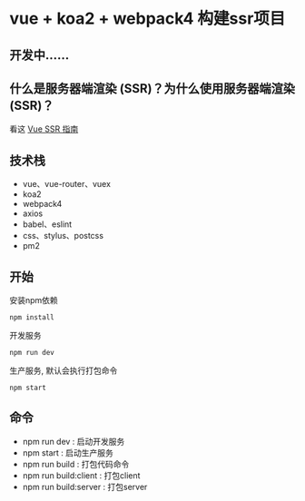 # vue + koa2 + webpack4 构建ssr项目


## 开发中......

## 什么是服务器端渲染 (SSR)？为什么使用服务器端渲染 (SSR)？
 
看这 [Vue SSR 指南](https://ssr.vuejs.org/zh/)
  
## 技术栈
- vue、vue-router、vuex
- koa2
- webpack4
- axios
- babel、eslint
- css、stylus、postcss
- pm2

## 开始
> 
安装npm依赖
```npm
npm install
```
开发服务
```npm
npm run dev
```
生产服务, 默认会执行打包命令
```npm
npm start
```


## 命令
* npm run dev : 启动开发服务
* npm start : 启动生产服务
* npm run build : 打包代码命令
* npm run build:client : 打包client
* npm run build:server : 打包server